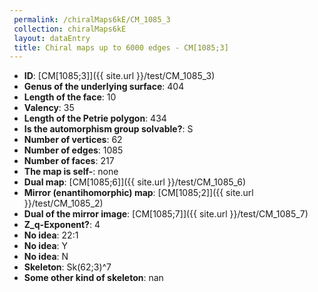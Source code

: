 ```yaml
--- 
 permalink: /chiralMaps6kE/CM_1085_3 
 collection: chiralMaps6kE
 layout: dataEntry
 title: Chiral maps up to 6000 edges - CM[1085;3]
---
```


- **ID**: [CM[1085;3]]({{ site.url }}/test/CM_1085_3)
- **Genus of the underlying surface**: 404
- **Length of the face**: 10
- **Valency**: 35
- **Length of the Petrie polygon**: 434
- **Is the automorphism group solvable?**: S
- **Number of vertices**: 62
- **Number of edges**: 1085
- **Number of faces**: 217
- **The map is self-**: none
- **Dual map**: [CM[1085;6]]({{ site.url }}/test/CM_1085_6)
- **Mirror (enantihomorphic) map**: [CM[1085;2]]({{ site.url }}/test/CM_1085_2)
- **Dual of the mirror image**: [CM[1085;7]]({{ site.url }}/test/CM_1085_7)
- **Z_q-Exponent?**: 4
- **No idea**:  22:1
- **No idea**: Y
- **No idea**: N
- **Skeleton**: Sk(62;3)^7
- **Some other kind of skeleton**: nan
